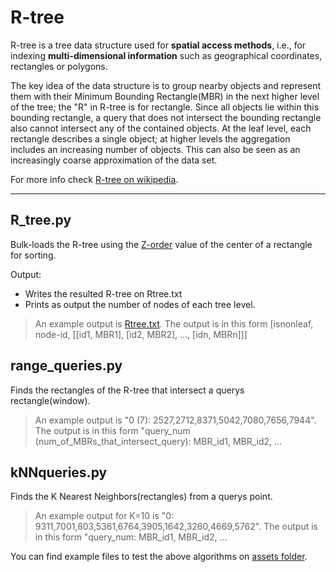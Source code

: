 # R-tree
R-tree is a tree data structure used for **spatial access methods**, i.e., for indexing **multi-dimensional information** such as geographical coordinates, rectangles or polygons.

The key idea of the data structure is to group nearby objects and represent them with their Minimum Bounding Rectangle(MBR) in the next higher level of the tree; the "R" in R-tree is for rectangle. Since all objects lie within this bounding rectangle, a query that does not intersect the bounding rectangle also cannot intersect any of the contained objects. At the leaf level, each rectangle describes a single object; at higher levels the aggregation includes an increasing number of objects. This can also be seen as an increasingly coarse approximation of the data set.

For more info check [R-tree on wikipedia](https://en.wikipedia.org/wiki/R-tree).

----------------------------------------------------------------------
## R_tree.py
Bulk-loads the R-tree using the [Z-order](https://en.wikipedia.org/wiki/Z-order_curve) value of the center of a rectangle for sorting. 

Output:
* Writes the resulted R-tree on Rtree.txt
* Prints as output the number of nodes of each tree level.

> An example output is [Rtree.txt](https://github.com/kasselouris/Complex-Data-Management/blob/main/R_tree/assets/Rtree.txt). The output is in this form [isnonleaf, node-id, [[id1, MBR1], [id2, MBR2], …, [idn, MBRn]]]

## range_queries.py
Finds the rectangles of the R-tree that intersect a querys rectangle(window).

> An example output is "0 (7): 2527,2712,8371,5042,7080,7656,7944". The output is in this form "query_num (num_of_MBRs_that_intersect_query): MBR_id1, MBR_id2, ...

## kNNqueries.py
Finds the K Nearest Neighbors(rectangles) from a querys point.

> An example output for K=10 is "0: 9311,7001,803,5361,6764,3905,1642,3260,4669,5762". The output is in this form "query_num: MBR_id1, MBR_id2, ... 


You can find example files to test the above algorithms on [assets folder](https://github.com/kasselouris/Complex-Data-Management/tree/main/R_tree/assets).
